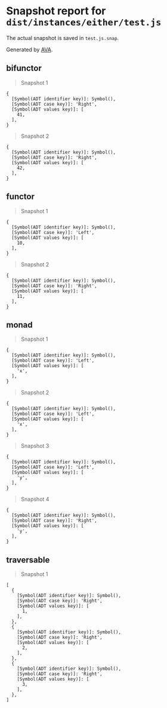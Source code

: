 # Snapshot report for `dist/instances/either/test.js`

The actual snapshot is saved in `test.js.snap`.

Generated by [AVA](https://ava.li).

## bifunctor

> Snapshot 1

    {
      [Symbol(ADT identifier key)]: Symbol(),
      [Symbol(ADT case key)]: 'Right',
      [Symbol(ADT values key)]: [
        41,
      ],
    }

> Snapshot 2

    {
      [Symbol(ADT identifier key)]: Symbol(),
      [Symbol(ADT case key)]: 'Right',
      [Symbol(ADT values key)]: [
        42,
      ],
    }

## functor

> Snapshot 1

    {
      [Symbol(ADT identifier key)]: Symbol(),
      [Symbol(ADT case key)]: 'Left',
      [Symbol(ADT values key)]: [
        10,
      ],
    }

> Snapshot 2

    {
      [Symbol(ADT identifier key)]: Symbol(),
      [Symbol(ADT case key)]: 'Right',
      [Symbol(ADT values key)]: [
        11,
      ],
    }

## monad

> Snapshot 1

    {
      [Symbol(ADT identifier key)]: Symbol(),
      [Symbol(ADT case key)]: 'Left',
      [Symbol(ADT values key)]: [
        'x',
      ],
    }

> Snapshot 2

    {
      [Symbol(ADT identifier key)]: Symbol(),
      [Symbol(ADT case key)]: 'Left',
      [Symbol(ADT values key)]: [
        'x',
      ],
    }

> Snapshot 3

    {
      [Symbol(ADT identifier key)]: Symbol(),
      [Symbol(ADT case key)]: 'Left',
      [Symbol(ADT values key)]: [
        'y',
      ],
    }

> Snapshot 4

    {
      [Symbol(ADT identifier key)]: Symbol(),
      [Symbol(ADT case key)]: 'Right',
      [Symbol(ADT values key)]: [
        'y',
      ],
    }

## traversable

> Snapshot 1

    [
      {
        [Symbol(ADT identifier key)]: Symbol(),
        [Symbol(ADT case key)]: 'Right',
        [Symbol(ADT values key)]: [
          1,
        ],
      },
      {
        [Symbol(ADT identifier key)]: Symbol(),
        [Symbol(ADT case key)]: 'Right',
        [Symbol(ADT values key)]: [
          2,
        ],
      },
      {
        [Symbol(ADT identifier key)]: Symbol(),
        [Symbol(ADT case key)]: 'Right',
        [Symbol(ADT values key)]: [
          3,
        ],
      },
    ]
